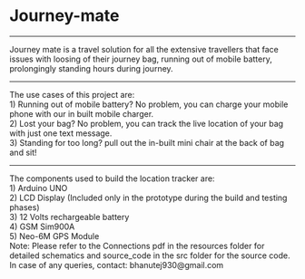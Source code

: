 # Journey-mate
<hr>
Journey mate is a travel solution for all the extensive travellers that face issues with loosing of their journey bag, running out of mobile battery, prolongingly standing hours during journey.
<br>
<hr>
The use cases of this project are:
<br>
1) Running out of mobile battery? No problem, you can charge your mobile phone with our in built mobile charger.
<br>
2) Lost your bag? No problem, you can track the live location of your bag with just one text message.
<br>
3) Standing for too long? pull out the in-built mini chair at the back of bag and sit!
<br>
<hr>
The components used to build the location tracker are:
<br>
1) Arduino UNO 
<br>
2) LCD Display (Included only in the prototype during the build and testing phases)
<br>
3) 12 Volts rechargeable battery
<br>
4) GSM Sim900A
<br>
5) Neo-6M GPS Module
<br>
Note: Please refer to the Connections pdf in the resources folder for detailed schematics and source_code in the src folder for the source code.
<br>
In case of any queries, contact: bhanutej930@gmail.com